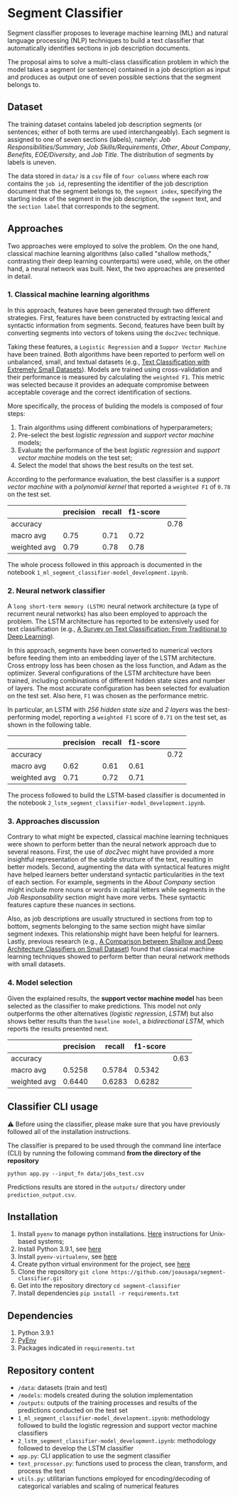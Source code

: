 # Segment Classifier

Segment classifier proposes to leverage machine learning (ML) and natural language processing (NLP) techniques to build a text classifier that automatically identifies sections in job description documents.

The proposal aims to solve a multi-class classification problem in which the model takes a segment (or sentence) contained in a job description as input and produces 
as output one of seven possible sections that the segment belongs to.

## Dataset

The training dataset contains labeled job description segments (or sentences; either 
of both terms are used interchangeably). Each segment is assigned to one of seven
sections (labels), namely: *Job Responsibilities/Summary*, *Job Skills/Requirements*, 
*Other*, *About Company*, *Benefits*, *EOE/Diversity*, and *Job Title*. The 
distribution of segments by labels is uneven.

The data stored in `data/` is a `csv` file of `four columns` where each row 
contains the `job id`, representing the identifier of the job description document that the segment belongs to, the `segment index`, specifying the starting index 
of the segment in the job description, the `segment` text, and the `section label` 
that corresponds to the segment.

## Approaches

Two approaches were employed to solve the problem. On the one hand, classical
machine learning algorithms (also called "shallow methods," contrasting their deep learning counterparts) were used, while, on the other hand, a neural network was built. Next, the two approaches are presented in detail.

### 1. Classical machine learning algorithms

In this approach, features have been generated through two different strategies. First, features have been constructed by extracting lexical and syntactic information from segments. Second, features have been built by converting segments into vectors of tokens using the `doc2vec` technique.

Taking these features, a `Logistic Regression` and a `Suppor Vector Machine` have
been trained. Both algorithms have been reported to perform well on unbalanced, small, and textual datasets (e.g., [Text Classification with Extremely Small Datasets](https://colab.research.google.com/corgiredirector?site=https%3A%2F%2Ftowardsdatascience.com%2Ftext-classification-with-extremely-small-datasets-333d322caee2)). Models are trained using cross-validation and their performance is measured by calculating the `weighted F1`. This metric was selected because it provides an adequate compromise between acceptable coverage and the correct identification of sections.

More specifically, the process of building the models is composed of four steps:

1. Train algorithms using different combinations of hyperparameters;
2. Pre-select the best *logistic regression* and *support vector machine* models;
3. Evaluate the performance of the best *logistic regression* and *support vector machine* models on the test set;
4. Select the model that shows the best results on the test set.

According to the performance evaluation, the best classifier is a *support vector machine* with a *polynomial kernel* that reported a `weighted F1` of `0.78` on the test set. 

|              | precision | recall | f1-score |   |
|--------------|-----------|--------|----------| --|
| accuracy     |         |      |        | 0.78 |
| macro avg    | 0.75    | 0.71 | 0.72   |      |
| weighted avg | 0.79    | 0.78 | 0.78   |      |

The whole process followed in this approach is documented in the notebook `1_ml_segment_classifier-model_development.ipynb`.

### 2. Neural network classifier

A `long short-term memory (LSTM)` neural network architecture (a type of recurrent neural networks) has also been employed to approach the problem. The LSTM architecture
has reported to be extensively used for text classification (e.g., [A Survey on Text Classification: From Traditional to Deep Learning](https://dl.acm.org/doi/pdf/10.1145/3495162)).

In this approach, segments have been converted to numerical vectors before feeding them into an embedding layer of the LSTM architecture. Cross entropy loss has been chosen as the loss function, and Adam as the optimizer. Several configurations of the LSTM architecture have been trained, including combinations of different hidden state sizes and number of layers. The most accurate configuration has been selected for evaluation on the test set. Also here, `F1` was chosen as the performance metric.

In particular, an LSTM with *256 hidden state size* and *2 layers* was the best-performing model, reporting a `weighted F1` score of `0.71` on the test set, as shown in the following table.


|              | precision | recall | f1-score |   |
|--------------|-----------|--------|----------| --|
| accuracy     |         |      |        | 0.72 |
| macro avg    | 0.62    | 0.61 | 0.61   |      |
| weighted avg | 0.71    | 0.72 | 0.71   |      |

The process followed to build the LSTM-based classifier is documented in the notebook `2_lstm_segment_classifier-model_development.ipynb`.

### 3. Approaches discussion

Contrary to what might be expected, classical machine learning techniques were shown to perform better than the neural network approach due to several reasons. First, the use of *doc2vec* might have provided a more insightful representation of the subtle structure of the text, resulting in better models. Second, augmenting the data with syntactical features might have helped learners better understand syntactic particularities in the text of each section. For example, segments in the *About Company* section might include more nouns or words in capital letters while segments in the *Job Responsability* section might have more verbs. These syntactic features capture these nuances in sections.

Also, as job descriptions are usually structured in sections from top to bottom, segments belonging to the same section might have similar segment indexes. This relationship might have been helpful for learners. Lastly, previous research (e.g., [A Comparison between Shallow and Deep
Architecture Classifiers on Small Dataset](https://ieeexplore.ieee.org/iel7/7839735/7863216/07863293.pdf?casa_token=KVQMeqi88vkAAAAA:zB9ZDZUPRfe6bgSNQVdnKDcdZ0Ph42M2oDNHsByRYtQDmGqns9pOXRGNv7GHFCmcpqsZwBRGXw)) found that classical machine learning techniques showed to perform better than neural network methods with small datasets.

### 4. Model selection

Given the explained results, the **support vector machine model** has been selected as the classifier to make predictions. This model not only outperforms the other alternatives (*logistic regression*, *LSTM*) but also shows better results than the `baseline model`, a *bidirectional LSTM*, which reports the results presented next.

|              | precision | recall | f1-score | |
|--------------|-----------|--------|----------|---|
| accuracy     |           |        |          | 0.63 |
| macro avg    | 0.5258    | 0.5784 | 0.5342   | |
| weighted avg | 0.6440    | 0.6283 | 0.6282   | |


## Classifier CLI usage

:warning: Before using the classifier, please make sure that you have previously followed all of the installation instructions.

The classifier is prepared to be used through the command line interface (CLI) by running the following command **from the directory of the repository**

`python app.py --input_fn data/jobs_test.csv`

Predictions results are stored in the `outputs/` directory under `prediction_output.csv`.

## Installation

1. Install `pyenv` to manage python installations. [Here](https://github.com/pyenv/pyenv#unixmacos) instructions for Unix-based systems;
2. Install Python 3.9.1, see [here](https://github.com/pyenv/pyenv#install-additional-python-versions)
3. Install `pyenv-virtualenv`, see [here](https://github.com/pyenv/pyenv-virtualenv#installation)
4. Create python virtual environment for the project, see [here](https://github.com/pyenv/pyenv-virtualenv#usage)
5. Clone the repository `git clone https://github.com/joausaga/segment-classifier.git`
6. Get into the repository directory `cd segment-classifier`
7. Install dependencies `pip install -r requirements.txt`

## Dependencies

1. Python 3.9.1
2. [PyEnv](https://github.com/pyenv/pyenv)
3. Packages indicated in `requirements.txt`

## Repository content

- `/data`: datasets (train and test)
- `/models`: models created during the solution implementation
- `/outputs`: outputs of the training processes and results of the predictions conducted on the test set
-  `1_ml_segment_classifier-model_development.ipynb`: methodology followed to build the logistic regression and support vector machine classifiers
-  `2_lstm_segment_classifier-model_development.ipynb`: methodology followed to develop the LSTM classifier
-  `app.py`: CLI application to use the segment classifier
-  `text_processor.py`: functions used to process the clean, transform, and process the text
-  `utils.py`: utilitarian functions employed for encoding/decoding of categorical variables and scaling of numerical features


